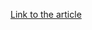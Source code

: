 [Link to the article](http://download.microsoft.com/download/4/4/C/44CDEF0E-7924-4787-A56A-16261691ACE3/Microsoft_Security_Intelligence_Report_Volume_19_English.pdf)
